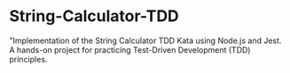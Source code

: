 # String-Calculator-TDD
"Implementation of the String Calculator TDD Kata using Node.js and Jest. A hands-on project for practicing Test-Driven Development (TDD) principles.
